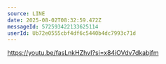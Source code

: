 ```yaml
---
source: LINE
date: 2025-08-02T08:32:59.472Z
messageId: 572593422133625114
userId: Ub72e0555cbf4df6c5440b4dc7993c71d
---
```


https://youtu.be/fasLnkHZhvI?si=x84iOVdv7dkabjfm